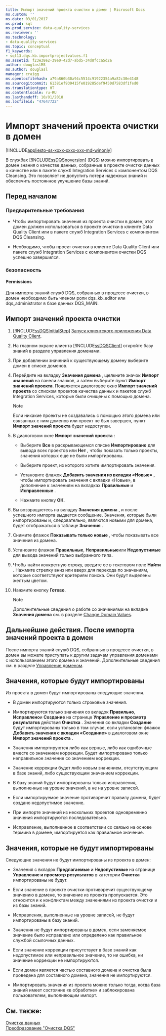 ```yaml
---
title: Импорт значений проекта очистки в домен | Microsoft Docs
ms.custom: ''
ms.date: 03/01/2017
ms.prod: sql
ms.prod_service: data-quality-services
ms.reviewer: ''
ms.technology:
- data-quality-services
ms.topic: conceptual
f1_keywords:
- sql13.dqs.kb.importprojectvalues.f1
ms.assetid: f23e38e2-39e0-42d7-abd5-34d8fcca5d2a
author: douglaslMS
ms.author: douglasl
manager: craigg
ms.openlocfilehash: a79a860b30a94c5514c91922354a9a82c30e4148
ms.sourcegitcommit: 61381ef939415fe019285def9450d7583df1fed0
ms.translationtype: HT
ms.contentlocale: ru-RU
ms.lasthandoff: 10/01/2018
ms.locfileid: "47647722"
---
```

# <a name="import-cleansing-project-values-into-a-domain"></a>Импорт значений проекта очистки в домен

[!INCLUDE[appliesto-ss-xxxx-xxxx-xxx-md-winonly](../includes/appliesto-ss-xxxx-xxxx-xxx-md-winonly.md)]

  В службах [!INCLUDE[ssDQSnoversion](../includes/ssdqsnoversion-md.md)] (DQS) можно импортировать в домен знания о качестве данных, собранные в проекте очистки данных о качестве или в пакете служб Integration Services с компонентом DQS Cleansing. Это позволяет не допустить потери надежных знаний и обеспечить постоянное улучшение базы знаний.  
  
##  <a name="BeforeYouBegin"></a> Перед началом  
  
###  <a name="Prerequisites"></a> Предварительные требования  
  
-   Чтобы импортировать значения из проекта очистки в домен, этот домен должен использоваться в проекте очистки в клиенте Data Quality Client или в пакете служб Integration Services с компонентом DQS Cleansing.  
  
-   Необходимо, чтобы проект очистки в клиенте Data Quality Client или пакете служб Integration Services с компонентом очистки DQS успешно завершился.  
  
###  <a name="Security"></a> безопасность  
  
####  <a name="Permissions"></a> Permissions  
 Для импорта знаний служб DQS, собранных в процессе очистки, в домен необходимо быть членом роли dqs_kb_editor или dqs_administrator в базе данных DQS_MAIN.  
  
##  <a name="Import"></a> Импорт значений проекта очистки  
  
1.  [!INCLUDE[ssDQSInitialStep](../includes/ssdqsinitialstep-md.md)] [Запуск клиентского приложения Data Quality Client](../data-quality-services/run-the-data-quality-client-application.md).  
  
2.  На главном экране клиента [!INCLUDE[ssDQSClient](../includes/ssdqsclient-md.md)] откройте базу знаний в разделе управления доменами.  
  
3.  При добавлении значений к существующему домену выберите домен в списке доменов.  
  
4.  Перейдите на вкладку **Значения домена** , щелкните значок **Импорт значений** на панели значков, а затем выберите пункт **Импорт значений проекта**. Появляется диалоговое окно **Импорт значений проекта** со списком проектов качества данных и пакетов служб Integration Services, которые были очищены с помощью домена.  
  
    > [!NOTE]  
    >  Если никакие проекты не создавались с помощью этого домена или связанных с ним доменов или проект не был завершен, пункт **Импорт значений проекта** будет недоступен.  
  
5.  В диалоговом окне **Импорт значений проекта** :  
  
    -   Выберите **Все** в раскрывающемся списке **Импортировано** для вывода всех проектов или **Нет** , чтобы показать только проекты, значения которых еще не были импортированы.  
  
    -   Выберите проект, из которого хотите импортировать значения.  
  
    -   Установите флажок **Добавить значения из вкладки «Новые»** , чтобы импортировать значения с вкладки «Новые», в дополнение к значениям на вкладках **Правильные** и **Исправленные** .  
  
    -   Нажмите кнопку **ОК**.  
  
6.  Вы возвращаетесь на вкладку **Значения домена** , и после успешного импорта выдается сообщение. Значения, которые были импортированы и, следовательно, являются новыми для домена, будет отображаться в таблице **Значения** .  
  
7.  Снимите флажок **Показывать только новые** , чтобы показывать все значения из домена.  
  
8.  Установите флажок **Правильные**, **Неправильные**или **Недопустимые** для вывода значений только выбранного типа.  
  
9. Чтобы найти конкретную строку, введите ее в текстовом поле **Найти** . Нажмите стрелку вниз или вверх для перехода по значениям, которые соответствуют критериям поиска. Они будут выделены желтым цветом.  
  
10. Нажмите кнопку **Готово**.  
  
    > [!NOTE]  
    >  Дополнительные сведения о работе со значениями на вкладке **Значения домена** см. в разделе [Change Domain Values](../data-quality-services/change-domain-values.md).  
  
##  <a name="FollowUp"></a> Дальнейшие действия. После импорта значений проекта в домен  
 После импорта знаний служб DQS, собранных в процессе очистки, в домен вы можете приступать к другим задачам управления доменами с использованием этого домена и значений. Дополнительные сведения см. в разделе [Управление доменом](../data-quality-services/managing-a-domain.md).  
  
##  <a name="Values"></a> Значения, которые будут импортированы  
 Из проекта в домен будут импортированы следующие значения.  
  
-   В домен импортируются только строковые значения.  
  
-   Импортируются только значения со вкладок **Правильно**, **Исправлено**и **Создание** на странице **Управление и просмотр результатов** действия **Очистка** . Значения со вкладки **Создание** будут импортированы только в том случае, если установлен флажок **Добавить значения с вкладки «Создание»** в диалоговом окне **Импорт значений проекта** .  
  
-   Значения импортируются либо как верные, либо как ошибочные вместе со значением коррекции. Будет импортировано только неправильное значение со значением коррекции.  
  
-   Значение коррекции будет либо новым значением, отсутствующим в базе знаний, либо существующим значением коррекции.  
  
-   В базу знаний будут импортированы только исправления, выполненные на уровне значений, а не на уровне записей.  
  
-   Если импортируемое значение противоречит правилу домена, будет создано недопустимое значение.  
  
-   При импорте значений из нескольких проектов одновременно значения импортируются последовательно.  
  
-   Исправление, выполненное в соответствии со связью на основе термина в домене, импортируется как правильное значение.  
  
##  <a name="ValuesNot"></a> Значения, которые не будут импортированы  
 Следующие значения не будут импортированы из проекта в домен:  
  
-   Значения с вкладок **Предлагаемые** и **Недопустимые** на странице **Управление и просмотр результатов** в категории **Очистка** импортированы не будут.  
  
-   Если значение в проекте очистки противоречит существующему значению в домене, то значение из проекта пропускается. Это относится и к конфликтам между значениями из проекта очистки и из базы знаний.  
  
-   Исправления, выполненные на уровне записей, не будут импортированы в базу знаний.  
  
-   Значения не будут импортированы в домен, если заменяемое значение было исправлено или определено как правильное службой ссылочных данных.  
  
-   Если значение коррекции присутствует в базе знаний как недопустимое или неправильное значение, то ни ошибка, ни значение коррекции не импортируются.  
  
-   Если домен является частью составного домена и очистка была проведена для составного домена, значения не импортируются.  
  
-   Импортировать значения из проекта можно только тогда, когда база знаний имеет состояние «в обработке» и заблокирована пользователем, выполняющим импорт.  
  
## <a name="see-also"></a>См. также:  
 [Очистка данных](../data-quality-services/data-cleansing.md)   
 [Преобразование "Очистка DQS"](../integration-services/data-flow/transformations/dqs-cleansing-transformation.md)  
  
  
